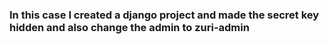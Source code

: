 ### In this case I created a django project and made the secret key hidden and also change the admin to zuri-admin